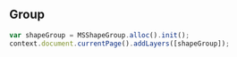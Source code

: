 ## Group

```javascript
var shapeGroup = MSShapeGroup.alloc().init();
context.document.currentPage().addLayers([shapeGroup]);
```
